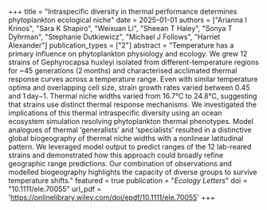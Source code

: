 +++
title = "Intraspecific diversity in thermal performance determines phytoplankton ecological niche"
date = 2025-01-01
authors = ["Arianna I Krinos", "Sara K Shapiro", "Weixuan Li", "Sheean T Haley", "Sonya T Dyhrman", "Stephanie Dutkiewicz", "Michael J Follows", "Harriet Alexander"]
publication_types = ["2"]
abstract = "Temperature has a primary influence on phytoplankton physiology and ecology. We grew 12 strains of Gephyrocapsa huxleyi isolated from different-temperature regions for ~45 generations (2 months) and characterised acclimated thermal response curves across a temperature range. Even with similar temperature optima and overlapping cell size, strain growth rates varied between 0.45 and 1 day−1. Thermal niche widths varied from 16.7°C to 24.8°C, suggesting that strains use distinct thermal response mechanisms. We investigated the implications of this thermal intraspecific diversity using an ocean ecosystem simulation resolving phytoplankton thermal phenotypes. Model analogues of thermal ‘generalists’ and ‘specialists’ resulted in a distinctive global biogeography of thermal niche widths with a nonlinear latitudinal pattern. We leveraged model output to predict ranges of the 12 lab-reared strains and demonstrated how this approach could broadly refine geographic range predictions. Our combination of observations and modelled biogeography highlights the capacity of diverse groups to survive temperature shifts."
featured = true
publication = "*Ecology Letters*"
doi = "10.1111/ele.70055"
url_pdf = 'https://onlinelibrary.wiley.com/doi/epdf/10.1111/ele.70055'
+++

